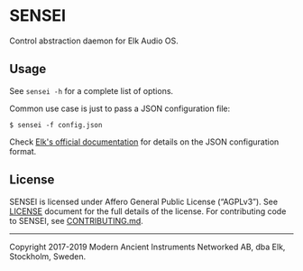 # SENSEI

Control abstraction daemon for Elk Audio OS.

## Usage

See `sensei -h` for a complete list of options.

Common use case is just to pass a JSON configuration file:
```
$ sensei -f config.json
```

Check [Elk's official documentation](https://elk-audio.github.io/elk-docs/html/documents/sensei_configuration_format.html) for details on the JSON configuration format.

## License

SENSEI is licensed under Affero General Public License (“AGPLv3”). See [LICENSE](LICENSE.md) document for the full details of the license. For contributing code to SENSEI, see [CONTRIBUTING.md](CONTRIBUTING.md).

---
Copyright 2017-2019 Modern Ancient Instruments Networked AB, dba Elk, Stockholm, Sweden.
